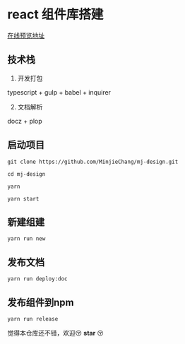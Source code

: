 # react 组件库搭建

[在线预览地址](https://minjiechang.github.io/mj-design)
## 技术栈

1. 开发打包

typescript + gulp + babel + inquirer

2. 文档解析

docz + plop

## 启动项目

```shell
git clone https://github.com/MinjieChang/mj-design.git

cd mj-design

yarn

yarn start
```

## 新建组建

```shell
yarn run new
```

## 发布文档

```shell
yarn run deploy:doc
```

## 发布组件到npm

```shell
yarn run release
```

觉得本仓库还不错，欢迎😚 **star** 😚